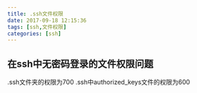 ```yaml
---
title: .ssh文件权限
date: 2017-09-18 12:15:36
tags: [ssh,文件权限]
categories: [ssh]
---
```


## 在ssh中无密码登录的文件权限问题

.ssh文件夹的权限为700
.ssh中authorized_keys文件的权限为600